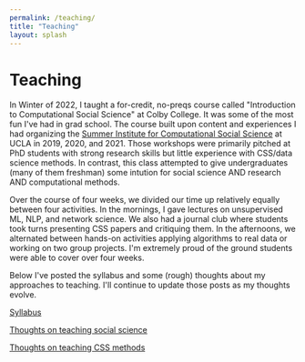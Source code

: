 ```yaml
---
permalink: /teaching/
title: "Teaching"
layout: splash
---
```


# Teaching


In Winter of 2022, I taught a for-credit, no-preqs course called "Introduction to Computational Social Science" at Colby College.  It was some of the most fun I've had in grad school. The course built upon content and experiences I had organizing the [Summer Institute for Computational Social Science]([sicss.io](https://sicss.io/2021/los_angeles/)) at UCLA in 2019, 2020, and 2021. Those workshops were primarily pitched at PhD students with strong research skills but little experience with CSS/data science methods. In contrast, this class attempted to give undergraduates (many of them freshman) some intution for social science AND research AND computational methods. 

Over the course of four weeks, we divided our time up relatively equally between four activities. In the mornings, I gave lectures on unsupervised ML, NLP, and network science. We also had a journal club where students took turns presenting CSS papers and critiquing them. In the afternoons, we alternated between hands-on activities applying algorithms to real data or working on two group projects. I'm extremely proud of the ground students were able to cover over four weeks.

Below I've posted the syllabus and some (rough) thoughts about my approaches to teaching. I'll continue to update those posts as my thoughts evolve.

[Syllabus](https://docs.google.com/document/d/1l9JQLflhuqSkNL10aWxBqrnUVCPf-8fwRhHNBTIfsbQ/edit?usp=sharing)

[Thoughts on teaching social science](https://bernardjkoch.com/teachingss/)

[Thoughts on teaching CSS methods](https://bernardjkoch.com/teachingmethods/)
